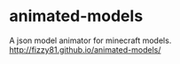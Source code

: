 # animated-models
A json model animator for minecraft models. http://fizzy81.github.io/animated-models/
